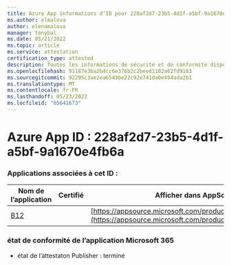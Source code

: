 ```yaml
---
title: Azure App informations d’ID pour 228af2d7-23b5-4d1f-a5bf-9a1670e4fb6a
ms.author: elmalova
author: elenamalova
manager: tonybal
ms.date: 05/21/2022
ms.topic: article
ms.service: attestation
certification_type: attested
description: Toutes les informations de sécurité et de conformité disponibles pour 228af2d7-23b5-4d1f-a5bf-9a1670e4fb6a.
ms.openlocfilehash: 91187e3ba2b4cc6e376b2c2beed1102a62fd9183
ms.sourcegitcommit: 92295c3ae2ea6543be22c92e741da0e494ada2b1
ms.translationtype: MT
ms.contentlocale: fr-FR
ms.lasthandoff: 05/23/2022
ms.locfileid: "65641673"
---
```

# <a name="azure-app-id-228af2d7-23b5-4d1f-a5bf-9a1670e4fb6a"></a>Azure App ID : 228af2d7-23b5-4d1f-a5bf-9a1670e4fb6a


### <a name="apps-associated-with-this-id"></a>Applications associées à cet ID :
| **Nom de l’application** | **Certifié** | **Afficher dans AppSource** |
|--------------|---------------|-----------------------|
| [B12](../forward/WA200004073.md) |  | [https://appsource.microsoft.com/product/office/WA200004073](https://appsource.microsoft.com/product/office/WA200004073) |

### <a name="microsoft-365-app-compliance-status"></a>état de conformité de l’application Microsoft 365
- état de l’attestaton Publisher : terminé
